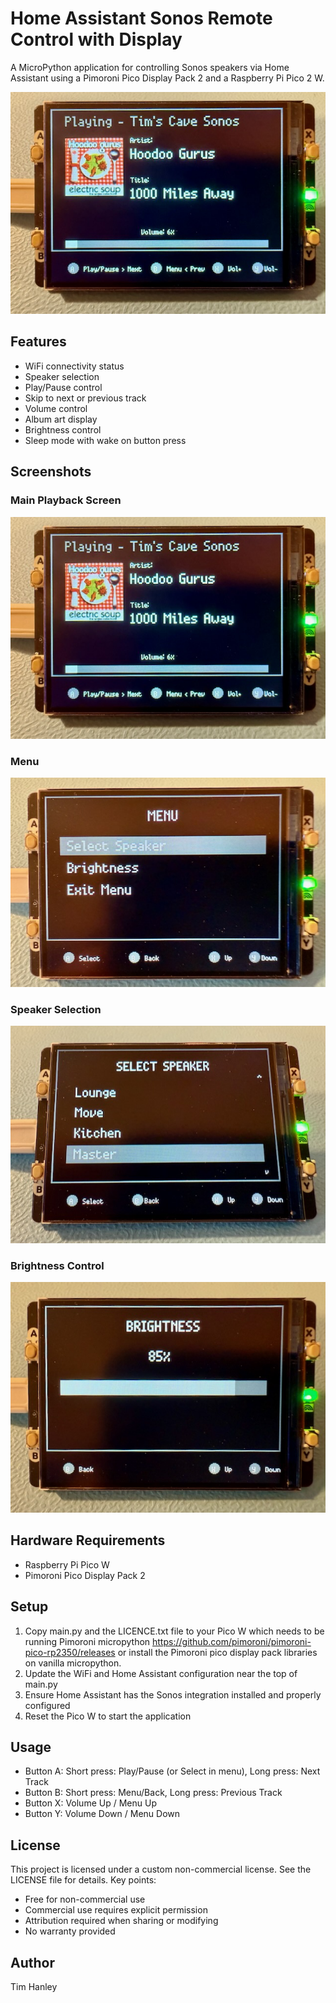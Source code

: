 # Home Assistant Sonos Remote Control with Display

A MicroPython application for controlling Sonos speakers via Home Assistant using a Pimoroni Pico Display Pack 2 and a Raspberry Pi Pico 2 W.

![Main Interface](screenshots/main.jpeg)

## Features

- WiFi connectivity status
- Speaker selection
- Play/Pause control
- Skip to next or previous track
- Volume control
- Album art display
- Brightness control
- Sleep mode with wake on button press

## Screenshots

### Main Playback Screen
![Main Playback](screenshots/main.jpeg)

### Menu
![Menu](screenshots/menu.jpeg)

### Speaker Selection
![Speaker Selection](screenshots/speaker.jpeg)

### Brightness Control
![Brightness](screenshots/brightness.jpeg)

## Hardware Requirements

- Raspberry Pi Pico W
- Pimoroni Pico Display Pack 2

## Setup

1. Copy main.py and the LICENCE.txt file to your Pico W which needs to be running Pimoroni micropython https://github.com/pimoroni/pimoroni-pico-rp2350/releases or install the Pimoroni pico display pack libraries on vanilla micropython.   
2. Update the WiFi and Home Assistant configuration near the top of main.py
3. Ensure Home Assistant has the Sonos integration installed and properly configured
4. Reset the Pico W to start the application

## Usage

- Button A: Short press: Play/Pause (or Select in menu), Long press: Next Track
- Button B: Short press: Menu/Back, Long press: Previous Track
- Button X: Volume Up / Menu Up
- Button Y: Volume Down / Menu Down

## License

This project is licensed under a custom non-commercial license. See the LICENSE file for details.
Key points:
- Free for non-commercial use
- Commercial use requires explicit permission
- Attribution required when sharing or modifying
- No warranty provided

## Author

Tim Hanley
